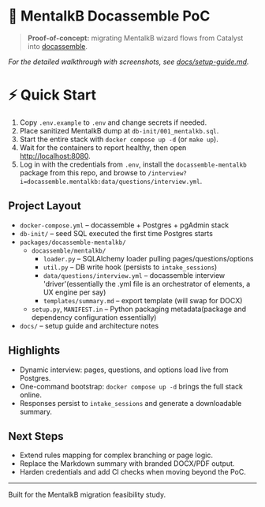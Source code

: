 # 🚀 MentalkB Docassemble PoC
> **Proof-of-concept:** migrating MentalkB wizard flows from Catalyst into [docassemble](https://docassemble.org/).

_For the detailed walkthrough with screenshots, see [docs/setup-guide.md](docs/setup-guide.md)._ 

# ⚡ Quick Start

1. Copy `.env.example` to `.env` and change secrets if needed.
2. Place sanitized MentalkB dump at `db-init/001_mentalkb.sql`.
3. Start the entire stack with `docker compose up -d` (or `make up`).
4. Wait for the containers to report healthy, then open <http://localhost:8080>.
5. Log in with the credentials from `.env`, install the `docassemble-mentalkb` package from this repo, and browse to `/interview?i=docassemble.mentalkb:data/questions/interview.yml`.

## Project Layout

- `docker-compose.yml` – docassemble + Postgres + pgAdmin stack
- `db-init/` – seed SQL executed the first time Postgres starts
- `packages/docassemble-mentalkb/`
  - `docassemble/mentalkb/`
    - `loader.py` – SQLAlchemy loader pulling pages/questions/options
    - `util.py` – DB write hook (persists to `intake_sessions`)
    - `data/questions/interview.yml` – docassemble interview 'driver'(essentially the .yml file is an orchestrator of elements, a UX engine per say)
    - `templates/summary.md` – export template (will swap for DOCX)
  - `setup.py`, `MANIFEST.in` – Python packaging metadata(package and dependency configuration essentially)
- `docs/` – setup guide and architecture notes

## Highlights

- Dynamic interview: pages, questions, and options load live from Postgres.
- One-command bootstrap: `docker compose up -d` brings the full stack online.
- Responses persist to `intake_sessions` and generate a downloadable summary.

## Next Steps

- Extend rules mapping for complex branching or page logic.
- Replace the Markdown summary with branded DOCX/PDF output.
- Harden credentials and add CI checks when moving beyond the PoC.

---

Built for the MentalkB migration feasibility study.
